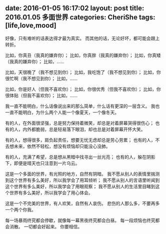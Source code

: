 date: 2016-01-05 16:17:02
layout: post
title: 2016.01.05 多面世界
categories: CheriShe
tags: [life,love,mood]
---

好像，只有难听的话表达得才最为真实。
而其他的话，无论好坏，都可能会跟上转折。

比如，你真丑（我真的嫌弃你）；
比如，你真胖（我真的嫌弃你）；
比如，你真矮（我真的嫌弃你）；
比如，……

<!-- more -->


比如，天很晚了（我不想见到你）；
比如，我吃饱了（我不想见到你）；
比如，你很忙啊（我不想见到你）；
比如，……

比如，你是好人（但我不喜欢你）；
比如，你很优秀（但我不喜欢你）；
比如，你很体贴（但我不喜欢你）；
比如，……

我一直不能明白，什么话像说出来的那么简单，什么话有更深的一层含义。
我也一直不能明白，为什么两个人能一个像夏天，一个像冬天。

有的人，在外面很坚强，总是努力保持着微笑，却总是对着屏幕哭得很伤心；
也有的人，内外都脆弱，总是轻易落下眼泪，却也总是对着屏幕开怀大笑。

有的人，想得很多，肩负起责任，想要无忧无虑却总是劳心劳累；
也有的人，不去想未来，依然不轻松，想没有烦恼却只能没心没肺。

有的人，充满了希望，总是想从黑暗中找寻出一丝光亮；
也有的人，躲在阴影下，即便是晴天也只注意到一片乌云。

这是一个多面的世界，有光照的地方，自然有阴暗。
我不愿从别人的表情里揣测到这个世界有多么美好，所以我学会了用耳倾听；
我不愿从别人的言语里听闻到这个世界有多么美好，所以我学会了用眼观察；
我不愿从别人的生活里目睹到这个世界有多么美好，所以我学会了用心体会。

这是一个不完美的世界，有人欢笑，自然有人哀伤。
悲伤的人那么多，不要再多一个两个你我。

每一场暴雨终究都会停歇，就像每一幕黑夜终究都会白昼。
每一段烦恼也终究都会消散。
一切都会好起来。
你要相信。

